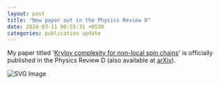 ```yaml
---
layout: post
title: "New paper out in the Physics Review D"
date: 2024-03-11 00:55:31 +0530
categories: publication update
---
```


My paper titled '<a href="https://doi.org/10.1103/PhysRevD.109.066010">Krylov complexity for non-local spin chains</a>' is officially published in the Physics Review D (also available at <a href="https://arxiv.org/abs/2312.11677">arXiv</a>). <br>

<img src="//img/non local.svg" alt="SVG Image">
